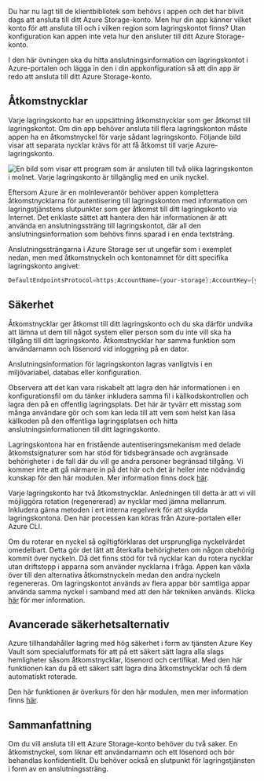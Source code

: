 Du har nu lagt till de klientbibliotek som behövs i appen och det har blivit dags att ansluta till ditt Azure Storage-konto. Men hur din app känner vilket konto för att ansluta till och i vilken region som lagringskontot finns? Utan konfiguration kan appen inte veta hur den ansluter till ditt Azure Storage-konto.

I den här övningen ska du hitta anslutningsinformation om lagringskontot i Azure-portalen och lägga in den i din appkonfiguration så att din app är redo att ansluta till ditt Azure Storage-konto.

## <a name="access-keys"></a>Åtkomstnycklar

Varje lagringskonto har en uppsättning åtkomstnycklar som ger åtkomst till lagringskontot. Om din app behöver ansluta till flera lagringskonton måste appen ha en åtkomstnyckel för varje sådant lagringskonto. Följande bild visar att separata nycklar krävs för att få åtkomst till varje Azure-lagringskonto.

![En bild som visar ett program som är ansluten till två olika lagringskonton i molnet. Varje lagringskonto är tillgänglig med en unik nyckel.](..\media-draft\6-multiple-accounts.png)

Eftersom Azure är en molnleverantör behöver appen komplettera åtkomstnycklarna för autentisering till lagringskonton med information om lagringstjänstens slutpunkter som ger åtkomst till ditt lagringskonto via Internet. Det enklaste sättet att hantera den här informationen är att använda en anslutningssträng till lagringskontot, där all den anslutningsinformation som behövs finns sparad i en enda textsträng.

Anslutningssträngarna i Azure Storage ser ut ungefär som i exemplet nedan, men med åtkomstnyckeln och kontonamnet för ditt specifika lagringskonto angivet:

```csharp
DefaultEndpointsProtocol=https;AccountName={your-storage};AccountKey={your-access-key};EndpointSuffix=core.windows.net
```

## <a name="security"></a>Säkerhet

Åtkomstnycklar ger åtkomst till ditt lagringskonto och du ska därför undvika att lämna ut dem till något system eller person som du inte vill ska ha tillgång till ditt lagringskonto. Åtkomstnycklar har samma funktion som användarnamn och lösenord vid inloggning på en dator.

Anslutningsinformation för lagringskonton lagras vanligtvis i en miljövariabel, databas eller konfiguration.

Observera att det kan vara riskabelt att lagra den här informationen i en konfigurationsfil om du tänker inkludera samma fil i källkodskontrollen och lagra den på en offentlig lagringsplats. Det här är tyvärr ett misstag som många användare gör och som kan leda till att vem som helst kan läsa källkoden på den offentliga lagringsplatsen och hitta anslutningsinformationen till ditt lagringskonto.

Lagringskontona har en fristående autentiseringsmekanism med delade åtkomstsignaturer som har stöd för tidsbegränsade och avgränsade behörigheter i de fall där du vill ge andra personer begränsad tillgång. Vi kommer inte att gå närmare in på det här och det är heller inte nödvändig kunskap för den här modulen. Mer information finns dock [här](https://docs.microsoft.com/azure/storage/common/storage-dotnet-shared-access-signature-part-1).

Varje lagringskonto har två åtkomstnycklar. Anledningen till detta är att vi vill möjliggöra rotation (regenererad) av nycklar med jämna mellanrum. Inkludera gärna metoden i ert interna regelverk för att skydda lagringskontona. Den här processen kan köras från Azure-portalen eller Azure CLI.

Om du roterar en nyckel så ogiltigförklaras det ursprungliga nyckelvärdet omedelbart. Detta gör det lätt att återkalla behörigheten om någon obehörig kommit över nyckeln. Då det finns stöd för två nycklar kan du rotera nycklar utan driftstopp i apparna som använder nycklarna i fråga. Appen kan växla över till den alternativa åtkomstnyckeln medan den andra nyckeln regenereras. Om lagringskontot används av flera appar bör samtliga appar använda samma nyckel i samband med att den här tekniken används. Klicka [här](https://docs.microsoft.com/azure/storage/common/storage-create-storage-account#manage-your-storage-access-keys) för mer information.

## <a name="advanced-security-options"></a>Avancerade säkerhetsalternativ

Azure tillhandahåller lagring med hög säkerhet i form av tjänsten Azure Key Vault som specialutformats för att på ett säkert sätt lagra alla slags hemligheter såsom åtkomstnycklar, lösenord och certifikat. Med den här funktionen kan du på ett säkert sätt lagra dina åtkomstnycklar och få dem automatiskt roterade.

Den här funktionen är överkurs för den här modulen, men mer information finns [här](https://docs.microsoft.com/azure/key-vault/key-vault-ovw-storage-keys).

## <a name="summary"></a>Sammanfattning

Om du vill ansluta till ett Azure Storage-konto behöver du två saker. En åtkomstnyckel, som liknar ett användarnamn och ett lösenord och bör behandlas konfidentiellt. Du behöver också en slutpunkt för lagringstjänsten i form av en anslutningssträng.
